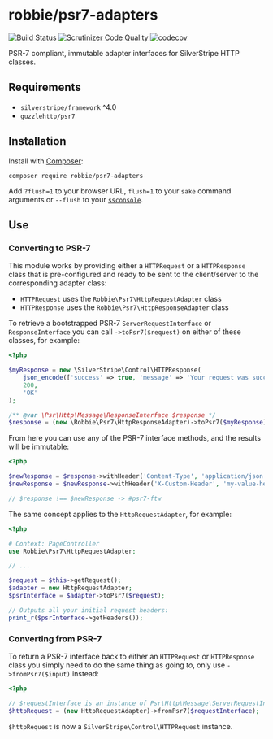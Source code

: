# robbie/psr7-adapters

[![Build Status](https://travis-ci.org/robbieaverill/psr7-adapters.svg?branch=master)](https://travis-ci.org/robbieaverill/psr7-adapters) [![Scrutinizer Code Quality](https://scrutinizer-ci.com/g/robbieaverill/psr7-adapters/badges/quality-score.png?b=master)](https://scrutinizer-ci.com/g/robbieaverill/psr7-adapters/?branch=master) [![codecov](https://codecov.io/gh/robbieaverill/psr7-adapters/branch/master/graph/badge.svg)](https://codecov.io/gh/robbieaverill/psr7-adapters)


PSR-7 compliant, immutable adapter interfaces for SilverStripe HTTP classes.

## Requirements

* `silverstripe/framework` ^4.0
* `guzzlehttp/psr7`

## Installation

Install with [Composer](https://getcomposer.org):

```shell
composer require robbie/psr7-adapters
```

Add `?flush=1` to your browser URL, `flush=1` to your `sake` command arguments or `--flush` to your [`ssconsole`](https://github.com/silverleague/silverstripe-console).

## Use

### Converting to PSR-7

This module works by providing either a `HTTPRequest` or a `HTTPResponse` class that is pre-configured and ready to be sent to the client/server to the corresponding adapter class:

* `HTTPRequest` uses the `Robbie\Psr7\HttpRequestAdapter` class
* `HTTPResponse` uses the `Robbie\Psr7\HttpResponseAdapter` class

To retrieve a bootstrapped PSR-7 `ServerRequestInterface` or `ResponseInterface` you can call `->toPsr7($request)` on either of these classes, for example:

```php
<?php

$myResponse = new \SilverStripe\Control\HTTPResponse(
    json_encode(['success' => true, 'message' => 'Your request was successful!']),
    200,
    'OK'
);

/** @var \Psr\Http\Message\ResponseInterface $response */
$response = (new \Robbie\Psr7\HttpResponseAdapter)->toPsr7($myResponse);
```

From here you can use any of the PSR-7 interface methods, and the results will be immutable:

```php
<?php

$newResponse = $response->withHeader('Content-Type', 'application/json');
$newResponse = $newResponse->withHeader('X-Custom-Header', 'my-value-here');

// $response !== $newResponse -> #psr7-ftw
```

The same concept applies to the `HttpRequestAdapter`, for example:

```php
<?php

# Context: PageController
use Robbie\Psr7\HttpRequestAdapter;

// ...

$request = $this->getRequest();
$adapter = new HttpRequestAdapter;
$psrInterface = $adapter->toPsr7($request);

// Outputs all your initial request headers:
print_r($psrInterface->getHeaders());
```

### Converting from PSR-7

To return a PSR-7 interface back to either an `HTTPRequest` or `HTTPResponse` class you simply need to do the same thing as going *to*, only use `->fromPsr7($input)` instead:

```php
<?php

// $requestInterface is an instance of Psr\Http\Message\ServerRequestInterface
$httpRequest = (new HttpRequestAdapter)->fromPsr7($requestInterface);
```

`$httpRequest` is now a `SilverStripe\Control\HTTPRequest` instance.
